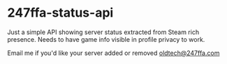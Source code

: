 # 247ffa-status-api

Just a simple API showing server status extracted from Steam rich presence. Needs to have game info visible in profile privacy to work.

Email me if you'd like your server added or removed oldtech@247ffa.com
